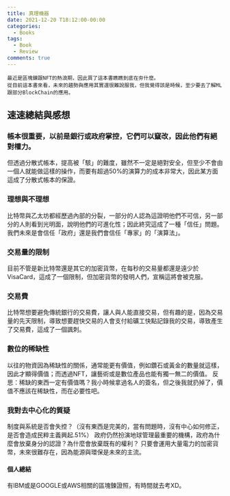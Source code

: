 ```yaml
---
title: 真理機器
date: 2021-12-20 T18:12:00-00:00
categories:
  - Books
tags:
  - Book
  - Review
comments: true
---
```

```
最近是區塊鍊跟NFT的熱浪期，因此買了這本書瞧瞧到底在夯什麼。
從目前這本書來看，未來的趨勢與應用其實還很難說服我，但我覺得該是時候，至少要去了解ML跟部分BlockChain的應用。
```
## 速速總結與感想

### 帳本很重要，以前是銀行或政府掌控，它們可以竄改，因此他們有絕對權力。
但透過分散式帳本，提高被「駭」的難度，雖然不一定是絕對安全，但至少不會由一個人就能做這樣的操作，而要有超過50%的演算力的成本非常大，因此某方面這成了分散式帳本的保證。

### 理想與不理想
比特幣與乙太坊都經歷過內部的分裂，一部分的人認為這證明他們不可信，另一部分的人則看到光明面，說明他們的可進化性；因此終究這成了一種「信任」問題。我們未來是會信任「政府」還是我們會信任「專家」的「演算法」。

### 交易量的限制
目前不管是新比特幣還是其它的加密貨幣，在每秒的交易量都還是遠少於VisaCard，這成了一個限制，但加密貨幣的發明人們，宣稱這將會被克服。

### 交易費
比特幣想要避免傳統銀行的交易費，讓人與人能直接交易，但有趣的是，因為交易量的先天限制，導致想要趕快交易的人會支付給礦工快點記錄我的交易，導致產生了交易費，這成了一個諷刺。

### 數位的稀缺性
以往的物資因為稀缺性的關係，通常能更有價值，例如鑽石或黃金的數量就這樣，因此才顯得價值；而透過NFT，讓藝術或是數位產品也能有獨一無二的價值。
反思：稀缺的東西一定有價值嗎？我小時候拿過名人的簽名，但之後我就扔掉了，價值不應該在稀缺性，而在必要性吧。

### 我對去中心化的質疑
制度與系統是否會失控？（沒有東西是完美的，當有問題時，沒有中心如何修正，是否會造成民粹主義興起.51%）
政府仍然扮演地球管理最重要的機構，政府為什麼會放棄身分的認證？為什麼會放棄既有的權利？
只要會運用大量電力的加密貨幣，未來很難存在，因為能源與環保是未來的主流。

#### 個人總結
有IBM或是GOOGLE或AWS相關的區塊鍊證照，有時間就去考XD。
